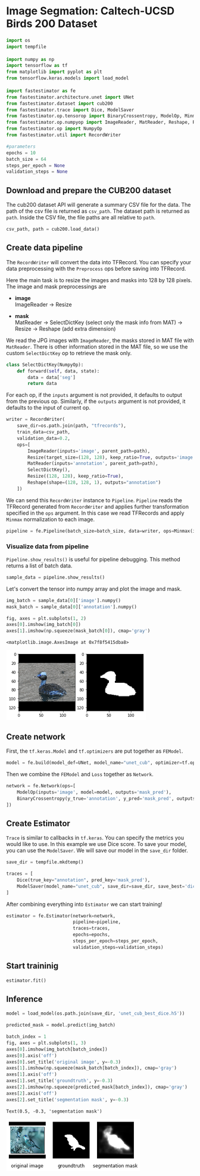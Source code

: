 # Image Segmation: Caltech-UCSD Birds 200 Dataset


```python
import os
import tempfile

import numpy as np
import tensorflow as tf
from matplotlib import pyplot as plt
from tensorflow.keras.models import load_model

import fastestimator as fe
from fastestimator.architecture.unet import UNet
from fastestimator.dataset import cub200
from fastestimator.trace import Dice, ModelSaver
from fastestimator.op.tensorop import BinaryCrossentropy, ModelOp, Minmax
from fastestimator.op.numpyop import ImageReader, MatReader, Reshape, Resize
from fastestimator.op import NumpyOp
from fastestimator.util import RecordWriter
```


```python
#parameters
epochs = 10
batch_size = 64
steps_per_epoch = None
validation_steps = None
```

## Download and prepare the CUB200 dataset

The cub200 dataset API will generate a summary CSV file for the data. The path of the csv file is returned as `csv_path`. The dataset path is returned as `path`. Inside the CSV file, the file paths are all relative to `path`. 


```python
csv_path, path = cub200.load_data()
```

## Create data pipeline

The `RecordWriter` will convert the data into TFRecord. You can specify your data preprocessing with the `Preprocess` ops before saving into TFRecord. 

Here the main task is to resize the images and masks into 128 by 128 pixels. The image and mask preprocessings are 

- **image**  
ImageReader &rarr; Resize

- **mask**    
MatReader &rarr; SelectDictKey (select only the mask info from MAT) &rarr; Resize &rarr; Reshape (add extra dimension)


We read the JPG images with `ImageReader`, the masks stored in MAT file with `MatReader`. There is other information stored in the MAT file, so we use the custom `SelectDictKey` op to retrieve the mask only.


```python
class SelectDictKey(NumpyOp):
    def forward(self, data, state):
        data = data['seg']
        return data
```

For each op, if the `inputs` argument is not provided, it defaults to output from the previous op. Similarly, if the `outputs` argument is not provided, it defaults to the input of current op. 


```python
writer = RecordWriter(
    save_dir=os.path.join(path, "tfrecords"),
    train_data=csv_path,
    validation_data=0.2,
    ops=[
        ImageReader(inputs='image', parent_path=path),
        Resize(target_size=(128, 128), keep_ratio=True, outputs='image'),
        MatReader(inputs='annotation', parent_path=path),
        SelectDictKey(),
        Resize((128, 128), keep_ratio=True),
        Reshape(shape=(128, 128, 1), outputs="annotation")
    ])
```

We can send this `RecordWriter` instance to `Pipeline`. `Pipeline` reads the TFRecord generated from `RecordWriter` and applies further transformation specified in the `ops` argument. In this case we read TFRecords and apply `Minmax` normalization to each image.


```python
pipeline = fe.Pipeline(batch_size=batch_size, data=writer, ops=Minmax(inputs='image', outputs='image'))
```

### Visualize data from pipeline

`Pipeline.show_results()` is useful for pipeline debugging. This method returns a list of batch data.


```python
sample_data = pipeline.show_results()
```

Let's convert the tensor into numpy array and plot the image and mask.


```python
img_batch = sample_data[0]['image'].numpy()
mask_batch = sample_data[0]['annotation'].numpy()
```


```python
fig, axes = plt.subplots(1, 2)
axes[0].imshow(img_batch[0])
axes[1].imshow(np.squeeze(mask_batch[0]), cmap='gray')
```




    <matplotlib.image.AxesImage at 0x7f8f5415dba8>




![png](unet_cub200_files/unet_cub200_18_1.png)


## Create network

First, the `tf.keras.Model` and `tf.optimizers` are put together as `FEModel`.


```python
model = fe.build(model_def=UNet, model_name="unet_cub", optimizer=tf.optimizers.Adam(lr=0.001), loss_name="loss")
```

Then we combine the `FEModel` and `Loss` together as `Network`.


```python
network = fe.Network(ops=[
    ModelOp(inputs='image', model=model, outputs='mask_pred'),
    BinaryCrossentropy(y_true='annotation', y_pred='mask_pred', outputs="loss")
])
```

## Create Estimator

`Trace` is similar to callbacks in `tf.keras`. You can specify the metrics you would like to use. In this example we use Dice score. To save your model, you can use the `ModelSaver`. We will save our model in the `save_dir` folder.


```python
save_dir = tempfile.mkdtemp()
```


```python
traces = [
    Dice(true_key="annotation", pred_key='mask_pred'),
    ModelSaver(model_name="unet_cub", save_dir=save_dir, save_best='dice', save_best_mode='max')
]
```

After combining everything into `Estimator` we can start training!


```python
estimator = fe.Estimator(network=network, 
                         pipeline=pipeline, 
                         traces=traces, 
                         epochs=epochs, 
                         steps_per_epoch=steps_per_epoch,
                         validation_steps=validation_steps)
```

## Start traininig


```python
estimator.fit()
```

## Inference


```python
model = load_model(os.path.join(save_dir, 'unet_cub_best_dice.h5'))
```


```python
predicted_mask = model.predict(img_batch)
```


```python
batch_index = 1
fig, axes = plt.subplots(1, 3)
axes[0].imshow(img_batch[batch_index])
axes[0].axis('off')
axes[0].set_title('original image', y=-0.3)
axes[1].imshow(np.squeeze(mask_batch[batch_index]), cmap='gray')
axes[1].axis('off')
axes[1].set_title('groundtruth', y=-0.3)
axes[2].imshow(np.squeeze(predicted_mask[batch_index]), cmap='gray')
axes[2].axis('off')
axes[2].set_title('segmentation mask', y=-0.3)
```




    Text(0.5, -0.3, 'segmentation mask')




![png](unet_cub200_files/unet_cub200_35_1.png)

